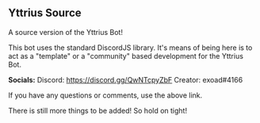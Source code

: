## Yttrius Source

A source version of the Yttrius Bot!

This bot uses the standard DiscordJS library. It's means of being here is to act as a "template" or a "community" based development for 
the Yttrius Bot.

**Socials:**
Discord: https://discord.gg/QwNTcpyZbF
Creator: exoad#4166

If you have any questions or comments, use the above link.

There is still more things to be added! So hold on tight!

